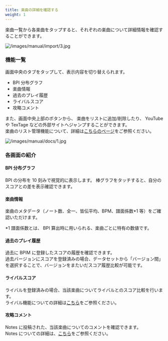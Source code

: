 ```yaml
---
title: 楽曲の詳細を確認する
weight: 1
---
```


楽曲一覧から各楽曲をタップすると、それぞれの楽曲について詳細情報を確認することができます。

![/images/manual/import/3.jpg](/images/manual/import/3.jpg)

### 機能一覧

画面中央のタブをタップして、表示内容を切り替えられます。

- BPI 分布グラフ
- 楽曲情報
- 過去のプレイ履歴
- ライバルスコア
- 攻略コメント

また、画面中央上部のボタンから、 楽曲をリストに追加/削除したり、 YouTube や TexTage などの外部サイトへジャンプすることができます。  
楽曲のリスト管理機能について、詳細は[こちらのページ](../list/)をご参照ください。

![/images/manual/docs/1.jpg](/images/manual/docs/1.jpg)

### 各画面の紹介

#### BPI 分布グラフ

BPI の分布を 10 刻みで視覚的に表示します。
棒グラフをタッチすると、自分のスコアとの差を表示確認できます。

#### 楽曲情報

楽曲のメタデータ（ノート数、全一、皆伝平均、BPM、譜面係数*1 等）をご確認いただけます。  

*1 譜面係数とは、 BPI 算出時に用いられる、楽曲ごとに特有の数値です。

#### 過去のプレイ履歴

過去に BPIM に登録したスコアの履歴を確認できます。  
過去バージョンにスコアを登録済みの場合、データセットから「バージョン間」を選択することで、バージョンをまたいだスコア履歴比較が可能です。

#### ライバルスコア

ライバルを登録済みの場合、当該楽曲についてライバルとのスコア比較を行います。  
ライバル機能についての詳細は[こちら](/docs/social/rivals/)をご参照ください。

#### 攻略コメント

Notes に投稿された、当該楽曲についてのコメントを確認できます。  
Notes についての詳細は、[こちら](/docs/social/notes/)をご参照ください。
